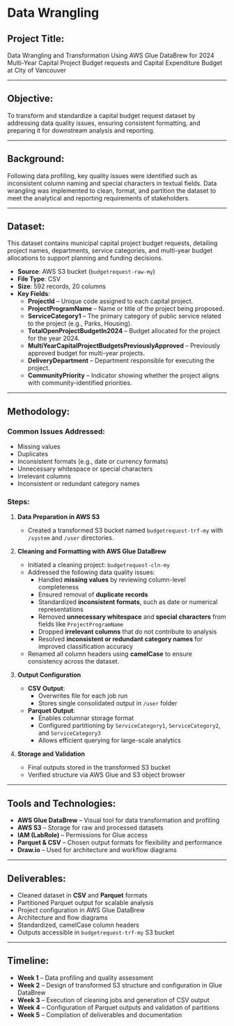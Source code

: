 # Data Wrangling

## Project Title:  
Data Wrangling and Transformation Using AWS Glue DataBrew for 2024 Multi-Year Capital Project Budget requests and Capital Expenditure Budget at City of Vancouver 

---

## Objective:  
To transform and standardize a capital budget request dataset by addressing data quality issues, ensuring consistent formatting, and preparing it for downstream analysis and reporting.

---

## Background:  
Following data profiling, key quality issues were identified such as inconsistent column naming and special characters in textual fields. Data wrangling was implemented to clean, format, and partition the dataset to meet the analytical and reporting requirements of stakeholders.

---

## Dataset:  
This dataset contains municipal capital project budget requests, detailing project names, departments, service categories, and multi-year budget allocations to support planning and funding decisions.
- **Source**: AWS S3 bucket (`budgetrequest-raw-my`)  
- **File Type**: CSV  
- **Size**: 592 records, 20 columns  
- **Key Fields**:  
  - **ProjectId** – Unique code assigned to each capital project.  
  - **ProjectProgramName** – Name or title of the project being proposed.  
  - **ServiceCategory1** – The primary category of public service related to the project (e.g., Parks, Housing).  
  - **TotalOpenProjectBudgetIn2024** – Budget allocated for the project for the year 2024.  
  - **MultiYearCapitalProjectBudgetsPreviouslyApproved** – Previously approved budget for multi-year projects.  
  - **DeliveryDepartment** – Department responsible for executing the project.  
  - **CommunityPriority** – Indicator showing whether the project aligns with community-identified priorities.

---

## Methodology:

### Common Issues Addressed:
- Missing values  
- Duplicates  
- Inconsistent formats (e.g., date or currency formats)  
- Unnecessary whitespace or special characters  
- Irrelevant columns  
- Inconsistent or redundant category names  

### Steps:

1. **Data Preparation in AWS S3**  
   - Created a transformed S3 bucket named `budgetrequest-trf-my` with `/system` and `/user` directories.

2. **Cleaning and Formatting with AWS Glue DataBrew**  
   - Initiated a cleaning project: `budgetrequest-cln-my`  
   - Addressed the following data quality issues:
     - Handled **missing values** by reviewing column-level completeness  
     - Ensured removal of **duplicate records**  
     - Standardized **inconsistent formats**, such as date or numerical representations  
     - Removed **unnecessary whitespace** and **special characters** from fields like `ProjectProgramName`  
     - Dropped **irrelevant columns** that do not contribute to analysis  
     - Resolved **inconsistent or redundant category names** for improved classification accuracy  
   - Renamed all column headers using **camelCase** to ensure consistency across the dataset.

3. **Output Configuration**  
   - **CSV Output**:  
     - Overwrites file for each job run  
     - Stores single consolidated output in `/user` folder  
   - **Parquet Output**:  
     - Enables columnar storage format  
     - Configured partitioning by `ServiceCategory1`, `ServiceCategory2`, and `ServiceCategory3`  
     - Allows efficient querying for large-scale analytics

4. **Storage and Validation**  
   - Final outputs stored in the transformed S3 bucket  
   - Verified structure via AWS Glue and S3 object browser

---

## Tools and Technologies:  
- **AWS Glue DataBrew** – Visual tool for data transformation and profiling  
- **AWS S3** – Storage for raw and processed datasets  
- **IAM (LabRole)** – Permissions for Glue access  
- **Parquet & CSV** – Chosen output formats for flexibility and performance  
- **Draw.io** – Used for architecture and workflow diagrams

---

## Deliverables:  
- Cleaned dataset in **CSV** and **Parquet** formats  
- Partitioned Parquet output for scalable analysis  
- Project configuration in AWS Glue DataBrew  
- Architecture and flow diagrams  
- Standardized, camelCase column headers  
- Outputs accessible in `budgetrequest-trf-my` S3 bucket

---

## Timeline:  
- **Week 1** – Data profiling and quality assessment  
- **Week 2** – Design of transformed S3 structure and configuration in Glue DataBrew  
- **Week 3** – Execution of cleaning jobs and generation of CSV output  
- **Week 4** – Configuration of Parquet outputs and validation of partitions  
- **Week 5** – Compilation of deliverables and documentation
